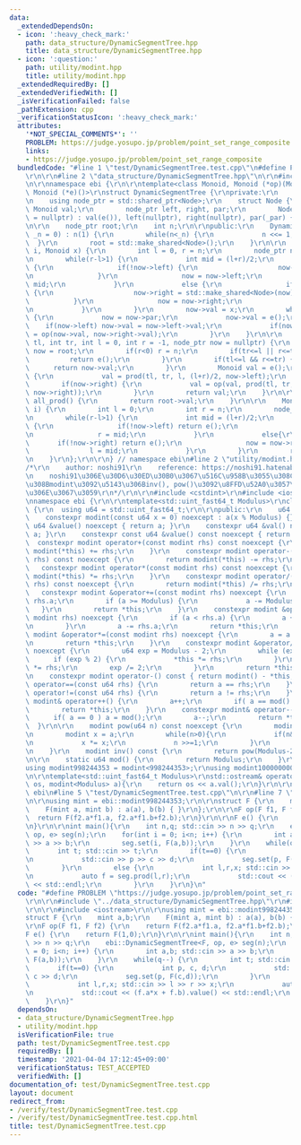 ```yaml
---
data:
  _extendedDependsOn:
  - icon: ':heavy_check_mark:'
    path: data_structure/DynamicSegmentTree.hpp
    title: data_structure/DynamicSegmentTree.hpp
  - icon: ':question:'
    path: utility/modint.hpp
    title: utility/modint.hpp
  _extendedRequiredBy: []
  _extendedVerifiedWith: []
  _isVerificationFailed: false
  _pathExtension: cpp
  _verificationStatusIcon: ':heavy_check_mark:'
  attributes:
    '*NOT_SPECIAL_COMMENTS*': ''
    PROBLEM: https://judge.yosupo.jp/problem/point_set_range_composite
    links:
    - https://judge.yosupo.jp/problem/point_set_range_composite
  bundledCode: "#line 1 \"test/DynamicSegmentTree.test.cpp\"\n#define PROBLEM \"https://judge.yosupo.jp/problem/point_set_range_composite\"\
    \r\n\r\n#line 2 \"data_structure/DynamicSegmentTree.hpp\"\n\r\n#include <memory>\r\
    \n\r\nnamespace ebi {\r\n\r\ntemplate<class Monoid, Monoid (*op)(Monoid, Monoid),\
    \ Monoid (*e)()>\r\nstruct DynamicSegmentTree {\r\nprivate:\r\n    struct Node;\r\
    \n    using node_ptr = std::shared_ptr<Node>;\r\n    struct Node {\r\n       \
    \ Monoid val;\r\n        node_ptr left, right, par;\r\n        Node(node_ptr _par\
    \ = nullptr) : val(e()), left(nullptr), right(nullptr), par(_par) { }\r\n    };\r\
    \n\r\n    node_ptr root;\r\n    int n;\r\n\r\npublic:\r\n    DynamicSegmentTree(int\
    \ _n = 0) : n(1) {\r\n        while(n<_n) {\r\n            n <<= 1;\r\n      \
    \  }\r\n        root = std::make_shared<Node>();\r\n    }\r\n\r\n    void set(int\
    \ i, Monoid x) {\r\n        int l = 0, r = n;\r\n        node_ptr now = root;\r\
    \n        while(r-l>1) {\r\n            int mid = (l+r)/2;\r\n            if(i<mid)\
    \ {\r\n                if(!now->left) {\r\n                    now->left = std::make_shared<Node>(now);\r\
    \n                }\r\n                now = now->left;\r\n                r =\
    \ mid;\r\n            }\r\n            else {\r\n                if(!now->right)\
    \ {\r\n                    now->right = std::make_shared<Node>(now);\r\n     \
    \           }\r\n                now = now->right;\r\n                l = mid;\r\
    \n            }\r\n        }\r\n        now->val = x;\r\n        while(now->par)\
    \ {\r\n            now = now->par;\r\n            now->val = e();\r\n        \
    \    if(now->left) now->val = now->left->val;\r\n            if(now->right) now->val\
    \ = op(now->val, now->right->val);\r\n        }\r\n    }\r\n\r\n    Monoid prod(int\
    \ tl, int tr, int l = 0, int r = -1, node_ptr now = nullptr) {\r\n        if(!now)\
    \ now = root;\r\n        if(r<0) r = n;\r\n        if(tr<=l || r<=tl) {\r\n  \
    \          return e();\r\n        }\r\n        if(tl<=l && r<=tr) {\r\n      \
    \      return now->val;\r\n        }\r\n        Monoid val = e();\r\n        if(now->left)\
    \ {\r\n            val = prod(tl, tr, l, (l+r)/2, now->left);\r\n        }\r\n\
    \        if(now->right) {\r\n            val = op(val, prod(tl, tr, (l+r)/2, r,\
    \ now->right));\r\n        }\r\n        return val;\r\n    }\r\n\r\n    Monoid\
    \ all_prod() {\r\n        return root->val;\r\n    }\r\n\r\n    Monoid get(int\
    \ i) {\r\n        int l = 0;\r\n        int r = n;\r\n        node_ptr now = root;\r\
    \n        while(r-l>1) {\r\n            int mid = (l+r)/2;\r\n            if(i<mid)\
    \ {\r\n                if(!now->left) return e();\r\n                now = now->left;\r\
    \n                r = mid;\r\n            }\r\n            else{\r\n         \
    \       if(!now->right) return e();\r\n                now = now->right;\r\n \
    \               l = mid;\r\n            }\r\n        }\r\n        return now->val;\r\
    \n    }\r\n};\r\n\r\n} // namespace ebi\n#line 2 \"utility/modint.hpp\"\n\r\n\
    /*\r\n    author: noshi91\r\n    reference: https://noshi91.hatenablog.com/entry/2019/03/31/174006\r\
    \n    noshi91\u306E\u30D6\u30ED\u30B0\u3067\u516C\u958B\u3055\u308C\u3066\u3044\
    \u308Bmodint\u3092\u5143\u306Binv(), pow()\u3092\u8FFD\u52A0\u3057\u305F\u3082\
    \u306E\u3067\u3059\r\n*/\r\n\r\n#include <cstdint>\r\n#include <iostream>\r\n\r\
    \nnamespace ebi {\r\n\r\ntemplate<std::uint_fast64_t Modulus>\r\nclass modint\
    \ {\r\n  using u64 = std::uint_fast64_t;\r\n\r\npublic:\r\n    u64 a;\r\n\r\n\
    \    constexpr modint(const u64 x = 0) noexcept : a(x % Modulus) {}\r\n    constexpr\
    \ u64 &value() noexcept { return a; }\r\n    constexpr u64 &val() noexcept { return\
    \ a; }\r\n    constexpr const u64 &value() const noexcept { return a; }\r\n  \
    \  constexpr modint operator+(const modint rhs) const noexcept {\r\n        return\
    \ modint(*this) += rhs;\r\n    }\r\n    constexpr modint operator-(const modint\
    \ rhs) const noexcept {\r\n        return modint(*this) -= rhs;\r\n    }\r\n \
    \   constexpr modint operator*(const modint rhs) const noexcept {\r\n        return\
    \ modint(*this) *= rhs;\r\n    }\r\n    constexpr modint operator/(const modint\
    \ rhs) const noexcept {\r\n        return modint(*this) /= rhs;\r\n    }\r\n \
    \   constexpr modint &operator+=(const modint rhs) noexcept {\r\n        a +=\
    \ rhs.a;\r\n        if (a >= Modulus) {\r\n            a -= Modulus;\r\n     \
    \   }\r\n        return *this;\r\n    }\r\n    constexpr modint &operator-=(const\
    \ modint rhs) noexcept {\r\n        if (a < rhs.a) {\r\n        a += Modulus;\r\
    \n        }\r\n        a -= rhs.a;\r\n        return *this;\r\n    }\r\n    constexpr\
    \ modint &operator*=(const modint rhs) noexcept {\r\n        a = a * rhs.a % Modulus;\r\
    \n        return *this;\r\n    }\r\n    constexpr modint &operator/=(modint rhs)\
    \ noexcept {\r\n        u64 exp = Modulus - 2;\r\n        while (exp) {\r\n  \
    \      if (exp % 2) {\r\n            *this *= rhs;\r\n        }\r\n        rhs\
    \ *= rhs;\r\n        exp /= 2;\r\n        }\r\n        return *this;\r\n    }\r\
    \n    constexpr modint operator-() const { return modint() - *this; }\r\n    bool\
    \ operator==(const u64 rhs) {\r\n        return a == rhs;\r\n    }\r\n    bool\
    \ operator!=(const u64 rhs) {\r\n        return a != rhs;\r\n    }\r\n    constexpr\
    \ modint& operator++() {\r\n        a++;\r\n        if( a == mod() ) a = 0;\r\n\
    \        return *this;\r\n    }\r\n    constexpr modint& operator--() {\r\n  \
    \      if( a == 0 ) a = mod();\r\n        a--;\r\n        return *this;\r\n  \
    \  }\r\n\r\n    modint pow(u64 n) const noexcept {\r\n        modint res = 1;\r\
    \n        modint x = a;\r\n        while(n>0){\r\n            if(n&1) res *= x;\r\
    \n            x *= x;\r\n            n >>=1;\r\n        }\r\n        return res;\r\
    \n    }\r\n    modint inv() const {\r\n        return pow(Modulus-2);\r\n    }\r\
    \n\r\n    static u64 mod() {\r\n        return Modulus;\r\n    }\r\n};\r\n\r\n\
    using modint998244353 = modint<998244353>;\r\nusing modint1000000007 = modint<1000000007>;\r\
    \n\r\ntemplate<std::uint_fast64_t Modulus>\r\nstd::ostream& operator<<(std::ostream&\
    \ os, modint<Modulus> a){\r\n    return os << a.val();\r\n}\r\n\r\n} // namespace\
    \ ebi\n#line 5 \"test/DynamicSegmentTree.test.cpp\"\n\r\n#line 7 \"test/DynamicSegmentTree.test.cpp\"\
    \n\r\nusing mint = ebi::modint998244353;\r\n\r\nstruct F {\r\n    mint a,b;\r\n\
    \    F(mint a, mint b) : a(a), b(b) { }\r\n};\r\n\r\nF op(F f1, F f2) {\r\n  \
    \  return F(f2.a*f1.a, f2.a*f1.b+f2.b);\r\n}\r\n\r\nF e() {\r\n    return F(1,0);\r\
    \n}\r\n\r\nint main(){\r\n    int n,q; std::cin >> n >> q;\r\n    ebi::DynamicSegmentTree<F,\
    \ op, e> seg(n);\r\n    for(int i = 0; i<n; i++) {\r\n        int a,b; std::cin\
    \ >> a >> b;\r\n        seg.set(i, F(a,b));\r\n    }\r\n    while(q--) {\r\n \
    \       int t; std::cin >> t;\r\n        if(t==0) {\r\n            int p, c, d;\r\
    \n            std::cin >> p >> c >> d;\r\n            seg.set(p, F(c,d));\r\n\
    \        }\r\n        else {\r\n            int l,r,x; std::cin >> l >> r >> x;\r\
    \n            auto f = seg.prod(l,r);\r\n            std::cout << (f.a*x + f.b).value()\
    \ << std::endl;\r\n        }\r\n    }\r\n}\n"
  code: "#define PROBLEM \"https://judge.yosupo.jp/problem/point_set_range_composite\"\
    \r\n\r\n#include \"../data_structure/DynamicSegmentTree.hpp\"\r\n#include \"../utility/modint.hpp\"\
    \r\n\r\n#include <iostream>\r\n\r\nusing mint = ebi::modint998244353;\r\n\r\n\
    struct F {\r\n    mint a,b;\r\n    F(mint a, mint b) : a(a), b(b) { }\r\n};\r\n\
    \r\nF op(F f1, F f2) {\r\n    return F(f2.a*f1.a, f2.a*f1.b+f2.b);\r\n}\r\n\r\n\
    F e() {\r\n    return F(1,0);\r\n}\r\n\r\nint main(){\r\n    int n,q; std::cin\
    \ >> n >> q;\r\n    ebi::DynamicSegmentTree<F, op, e> seg(n);\r\n    for(int i\
    \ = 0; i<n; i++) {\r\n        int a,b; std::cin >> a >> b;\r\n        seg.set(i,\
    \ F(a,b));\r\n    }\r\n    while(q--) {\r\n        int t; std::cin >> t;\r\n \
    \       if(t==0) {\r\n            int p, c, d;\r\n            std::cin >> p >>\
    \ c >> d;\r\n            seg.set(p, F(c,d));\r\n        }\r\n        else {\r\n\
    \            int l,r,x; std::cin >> l >> r >> x;\r\n            auto f = seg.prod(l,r);\r\
    \n            std::cout << (f.a*x + f.b).value() << std::endl;\r\n        }\r\n\
    \    }\r\n}"
  dependsOn:
  - data_structure/DynamicSegmentTree.hpp
  - utility/modint.hpp
  isVerificationFile: true
  path: test/DynamicSegmentTree.test.cpp
  requiredBy: []
  timestamp: '2021-04-04 17:12:45+09:00'
  verificationStatus: TEST_ACCEPTED
  verifiedWith: []
documentation_of: test/DynamicSegmentTree.test.cpp
layout: document
redirect_from:
- /verify/test/DynamicSegmentTree.test.cpp
- /verify/test/DynamicSegmentTree.test.cpp.html
title: test/DynamicSegmentTree.test.cpp
---
```

